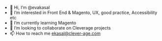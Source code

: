 - 👋 Hi, I’m @evakasal
- 👀 I’m interested in Front End & Magento, UX, good practice, Accessibility etc 
- 🌱 I’m currently learning Magento
- 💞️ I’m looking to collaborate on Cleverage projects
- 📫 How to reach me ekasal@clever-age.com

<!---
evakasal/evakasal is a ✨ special ✨ repository because its `README.md` (this file) appears on your GitHub profile.
You can click the Preview link to take a look at your changes.
--->
